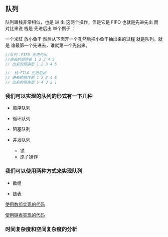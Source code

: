 ## 队列

队列跟栈非常相似，也是 进 出 这两个操作，但是它是 FIFO 也就是先进先出 而 对比来说 栈是 先进后出 举个例子 ：

一个米缸 放小鱼干 然后从下面开一个孔然后把小鱼干抽出来的过程 就是队列。就是 谁最第一个先进去，谁就第一个先出来。

```go
//队列：FIFO 先进先出
//进去的顺序是 1 2 3 4 5
// 出来的顺序是 1 2 3 4 5

//  栈:FILO 先进后出
// 进去的顺序是 1 2 3 4 5
// 出来的顺序是 5 4 3 2 1
```

### 我们可以实现的队列的形式有一下几种

- 顺序队列

- 循环队列

- 阻塞队列

- 并发队列
    - 锁
    - 原子操作
    
### 我们可以使用两种方式来实现队列 

- 数组

- 链表


[使用数组实现的代码](./1.go)

[使用链表实现的代码](./2.go)

### 时间复杂度和空间复杂度的分析


